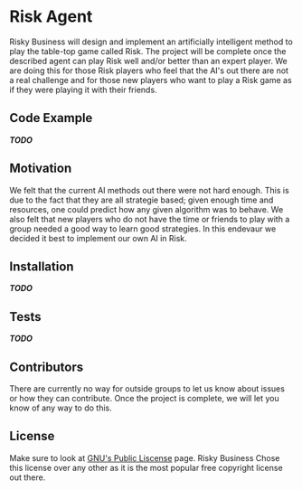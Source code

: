# Risk Agent
Risky Business will design and implement an artificially intelligent method to play the table-top game called Risk. The project will be complete once the described agent can play Risk well and/or better than an expert player. We are doing this for those Risk players who feel that the AI's out there are not a real challenge and for those new players who want to play a Risk game as if they were playing it with their friends.
## Code Example
***TODO***
## Motivation
We felt that the current AI methods out there were not hard enough. This is due to the fact that they are all strategie based; given enough time and resources, one could predict how any given algorithm was to behave. We also felt that new players who do not have the time or friends to play with a group needed a good way to learn good strategies. In this endevaur we decided it best to implement our own AI in Risk.
## Installation
***TODO***
## Tests
***TODO***
## Contributors
There are currently no way for outside groups to let us know about issues or how they can contribute. Once the project is complete, we will let you know of any way to do this.
## License
Make sure to look at [GNU's Public Liscense](http://www.gnu.org/licenses/gpl-3.0.en.html) page. Risky Business Chose this license over any other as it is the most popular free copyright license out there.
